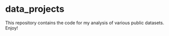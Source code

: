 # data_projects
This repository contains the code for my analysis of various public datasets. Enjoy!
